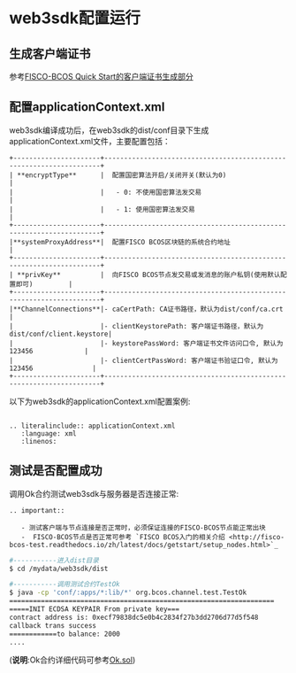 # web3sdk配置运行

## 生成客户端证书

参考[FISCO-BCOS Quick Start的客户端证书生成部分](https://fisco-bcos-test.readthedocs.io/zh/latest/docs/getstart/chain_setting.html#id3)

## 配置applicationContext.xml

web3sdk编译成功后，在web3sdk的dist/conf目录下生成applicationContext.xml文件，主要配置包括：

```eval_rst
+----------------------+---------------------------------------------------------------------+
| **encryptType**      |  配置国密算法开启/关闭开关(默认为0)                                 |
|                      |   - 0: 不使用国密算法发交易                                         |
|                      |   - 1: 使用国密算法发交易                                           |
+----------------------+---------------------------------------------------------------------+
|**systemProxyAddress**|  配置FISCO BCOS区块链的系统合约地址                                 |
+----------------------+---------------------------------------------------------------------+
| **privKey**          |  向FISCO BCOS节点发交易或发消息的账户私钥(使用默认配置即可)         |
+----------------------+---------------------------------------------------------------------+
|**ChannelConnections**|- caCertPath: CA证书路径，默认为dist/conf/ca.crt                     |
|                      |- clientKeystorePath: 客户端证书路径，默认为dist/conf/client.keystore|
|                      |- keystorePassWord: 客户端证书文件访问口令, 默认为123456             | 
|                      |- clientCertPassWord: 客户端证书验证口令, 默认为123456               |
+----------------------+---------------------------------------------------------------------+

```

以下为web3sdk的applicationContext.xml配置案例:
```eval_rst

.. literalinclude:: applicationContext.xml
   :language: xml
   :linenos:

```


## 测试是否配置成功

调用Ok合约测试web3sdk与服务器是否连接正常:

```eval_rst
.. important::

   - 测试客户端与节点连接是否正常时，必须保证连接的FISCO-BCOS节点能正常出块
   -  FISCO-BCOS节点是否正常可参考 `FISCO BCOS入门的相关介绍 <http://fisco-bcos-test.readthedocs.io/zh/latest/docs/getstart/setup_nodes.html>`_

```

```bash
#-----------进入dist目录
$ cd /mydata/web3sdk/dist

#-----------调用测试合约TestOk
$ java -cp 'conf/:apps/*:lib/*' org.bcos.channel.test.TestOk
===================================================================
=====INIT ECDSA KEYPAIR From private key===
contract address is: 0xecf79838dc5e0b4c2834f27b3dd2706d77d5f548
callback trans success
============to balance: 2000
....
```

(**说明**:Ok合约详细代码可参考[Ok.sol](https://github.com/FISCO-BCOS/FISCO-BCOS/blob/master/tool/Ok.sol))

